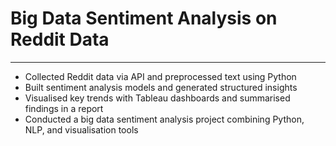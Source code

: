 # Big Data Sentiment Analysis on Reddit Data

----------

- Collected Reddit data via API and preprocessed text using Python
- Built sentiment analysis models and generated structured insights
- Visualised key trends with Tableau dashboards and summarised findings in a report
- Conducted a big data sentiment analysis project combining Python, NLP, and visualisation tools
